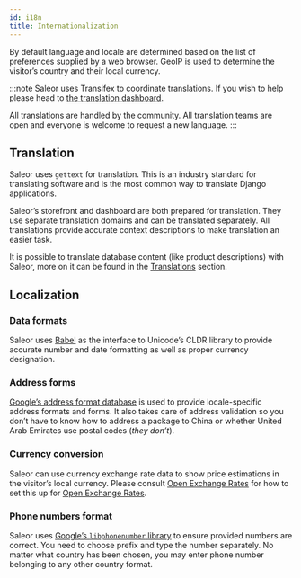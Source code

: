 ```yaml
---
id: i18n
title: Internationalization
---
```


By default language and locale are determined based on the list of preferences supplied by a web browser. GeoIP is used to determine the visitor’s country and their local currency.

:::note
Saleor uses Transifex to coordinate translations. If you wish to help please head to [the translation dashboard](https://www.transifex.com/mirumee/saleor-1/).

All translations are handled by the community. All translation teams are open and everyone is welcome to request a new language.
:::

## Translation

Saleor uses `gettext` for translation. This is an industry standard for translating software and is the most common way to translate Django applications.

Saleor’s storefront and dashboard are both prepared for translation. They use separate translation domains and can be translated separately. All translations provide accurate context descriptions to make translation an easier task.

It is possible to translate database content (like product descriptions) with Saleor, more on it can be found in the [Translations](/docs/dashboard/translations) section.

## Localization

### Data formats

Saleor uses [Babel](http://babel.pocoo.org/en/latest/) as the interface to Unicode’s CLDR library to provide accurate number and date formatting as well as proper currency designation.

### Address forms

[Google’s address format database](https://github.com/mirumee/google-i18n-address) is used to provide locale-specific address formats and forms. It also takes care of address validation so you don’t have to know how to address a package to China or whether United Arab Emirates use postal codes (_they don’t_).

### Currency conversion

Saleor can use currency exchange rate data to show price estimations in the visitor’s local currency. Please consult [Open Exchange Rates](/docs/integrations/openexchangerates) for how to set this up for [Open Exchange Rates](https://openexchangerates.org/).

### Phone numbers format

Saleor uses [Google’s `libphonenumber` library](https://github.com/googlei18n/libphonenumber) to ensure provided numbers are correct. You need to choose prefix and type the number separately. No matter what country has been chosen, you may enter phone number belonging to any other country format.
